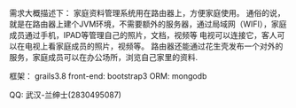 
需求大概描述下： 
家庭资料管理系统用在路由器上，方便家庭使用。
通俗的说，就是在路由器上建个JVM环境，不需要额外的服务器，通过局域网（WIFI），家庭成员通过手机，IPAD等管理自己的照片，文档，视频等 电视可以连接它，客人可以在电视上看家庭成员的照片，视频等。
路由器还能通过花生壳发布一个对外的服务，家庭成员可以在办公场所，浏览自己家里的资料.

框架： grails3.8 
front-end: bootstrap3 
ORM: mongodb

QQ: 武汉-兰绅士(2830495087)
